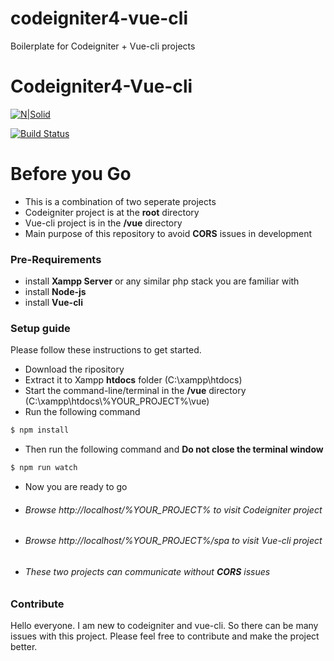 # codeigniter4-vue-cli
Boilerplate for Codeigniter + Vue-cli projects

# Codeigniter4-Vue-cli

[![N|Solid](https://cldup.com/dTxpPi9lDf.thumb.png)](https://nodesource.com/products/nsolid)

[![Build Status](https://travis-ci.org/joemccann/dillinger.svg?branch=master)](https://travis-ci.org/joemccann/dillinger)

# Before you Go
- This is a combination of two seperate projects
- Codeigniter project is at the **root** directory
- Vue-cli project is in the **/vue** directory
- Main purpose of this repository to avoid **CORS** issues in development

### Pre-Requirements
- install **Xampp Server** or any similar php stack you are familiar with
- install **Node-js** 
- install **Vue-cli**

### Setup guide
Please follow these instructions to get started.
- Download the ripository
- Extract it to Xampp **htdocs** folder (C:\xampp\htdocs)
- Start the command-line/terminal in the **/vue** directory (C:\xampp\htdocs\\%YOUR_PROJECT%\\vue) 
- Run the following command
```sh
$ npm install
```
- Then run the following command and **Do not close the terminal window**
```sh
$ npm run watch
```
- Now you are ready to go
- ###### Browse http://localhost/%YOUR_PROJECT% to visit Codeigniter project
- ###### Browse http://localhost/%YOUR_PROJECT%/spa to visit Vue-cli project
- ###### These two projects can communicate without **CORS** issues

### Contribute
Hello everyone. I am new to codeigniter and vue-cli. So there can be many issues with this project. Please feel free to contribute and make the project better.
